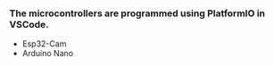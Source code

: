 ### The microcontrollers are programmed using PlatformIO in VSCode.

-   Esp32-Cam
-   Arduino Nano
